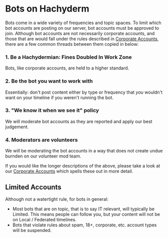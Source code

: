 # Bots on Hachyderm

Bots come in a wide variety of frequencies and topic spaces. To
limit which bot accounts are posting on our server, bot accounts
must be approved to join. Although bot accounts are not
necessarily corporate accounts, and those that are would fall
under the rules described in [Corporate
Accounts](corporate-accounts.md), there are a few common threads
between them copied in below:

### 1. Be a Hachydermian: Fines Doubled In Work Zone

Bots, like corporate accounts, are held to a higher standard.

### 2. Be the bot you want to work with

Essentially: don't post content either by type or frequency that
_you_ wouldn't want on your timeline if you weren't running the
bot.

### 3. "We know it when we see it" policy

We will moderate bot accounts as they are reported and apply our
best judgement.


### 4. Moderators are volunteers

We will be moderating the bot accounts in a way that does not
create undue burnden on our volunteer mod team.

If you would like the longer descriptions of the above,
please take a look at our [Corporate Accounts](corporate-accounts.md)
which spells these out in more detail.

## Limited Accounts

Although not a watertight rule, for bots in general:

- Most bots that are on topic, that is to say IT relevant,
  will typically be Limited. This means people can follow you, but
  your content will not be on Local / Federated timelines.
- Bots that violate rules about spam, 18+, corporate, etc. account
  types will be suspended.

